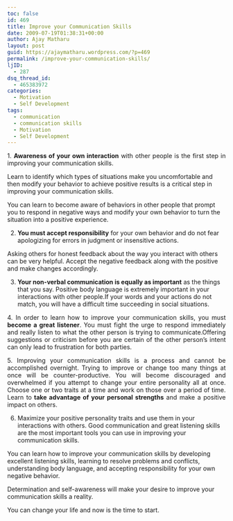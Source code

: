 ```yaml
---
toc: false
id: 469
title: Improve your Communication Skills
date: 2009-07-19T01:38:31+00:00
author: Ajay Matharu
layout: post
guid: https://ajaymatharu.wordpress.com/?p=469
permalink: /improve-your-communication-skills/
ljID:
  - 287
dsq_thread_id:
  - 465383972
categories:
  - Motivation
  - Self Development
tags:
  - communication
  - communication skills
  - Motivation
  - Self Development
---
```

<p align="justify">
  1. <strong>Awareness of your own interaction</strong> with other people is the first step in improving your communication skills.
</p>

Learn to identify which types of situations make you uncomfortable and then modify your behavior to achieve positive results is a critical step in improving your communication skills.

You can learn to become aware of behaviors in other people that prompt you to respond in negative ways and modify your own behavior to turn the situation into a positive experience.

2. **You must accept responsibility** for your own behavior and do not fear apologizing for errors in judgment or insensitive actions.

Asking others for honest feedback about the way you interact with others can be very helpful. Accept the negative feedback along with the positive and make changes accordingly.

3. **Your non-verbal communication is equally as important** as the things that you say. Positive body language is extremely important in your interactions with other people.If your words and your actions do not match, you will have a difficult time succeeding in social situations.

<p align="justify">
  4. In order to learn how to improve your communication skills, you must <strong>become a great listener</strong>. You must fight the urge to respond immediately and really listen to what the other person is trying to communicate.Offering suggestions or criticism before you are certain of the other person&#8217;s intent can only lead to frustration for both parties.
</p>

<p align="justify">
  5. Improving your communication skills is a process and cannot be accomplished overnight. Trying to improve or change too many things at once will be counter-productive. You will become discouraged and overwhelmed if you attempt to change your entire personality all at once. Choose one or two traits at a time and work on those over a period of time. Learn to<strong> take advantage of your personal strengths</strong> and make a positive impact on others.
</p>

6. Maximize your positive personality traits and use them in your interactions with others. Good communication and great listening skills are the most important tools you can use in improving your communication skills.
  
You can learn how to improve your communication skills by developing excellent listening skills, learning to resolve problems and conflicts, understanding body language, and accepting responsibility for your own negative behavior.

Determination and self-awareness will make your desire to improve your communication skills a reality.

You can change your life and now is the time to start.
